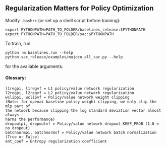 ## Regularization Matters for Policy Optimization

Modify `.bashrc` (or set up a shell script before training):
```
export PYTHONPATH=PATH_TO_FOLDER/baselines_release:$PYTHONPATH
export PYTHONPATH=PATH_TO_FOLDER/sac:$PYTHONPATH
```

To train, run 
```
python -m baselines.run --help
python sac_release/examples/mujoco_all_sac.py --help
```
for the available arguments.

#### Glossary:

```
l1regpi, l1regvf = L1 policy/value network regularization
l2regpi, l2regvf = L2 policy/value network regularization
wclippi, wclipvf = Policy/value network weight clipping
(Note: for openai baseline policy weight clipping, we only clip the mlp part of 
the network because clipping the log standard deviation vector almost always 
harms the performance)
dropoutpi, dropoutvf = Policy/value network dropout KEEP_PROB (1.0 = no dropout)
batchnormpi, batchnormvf = Policy/value network batch normalization (True or False)
ent_coef = Entropy regularization coefficient